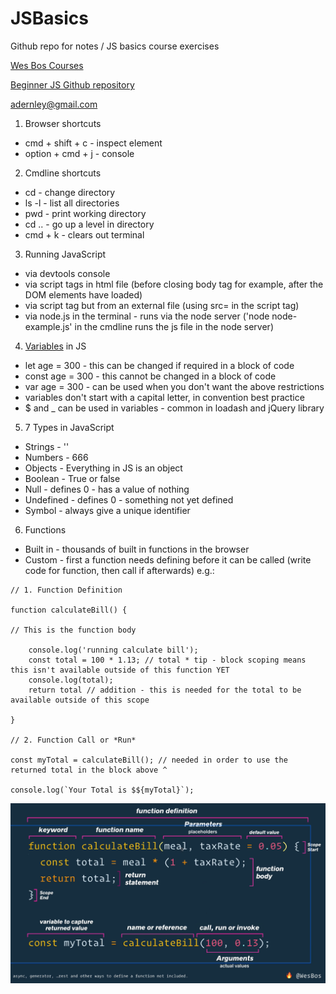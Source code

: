 # JSBasics

Github repo for notes / JS basics course exercises

[Wes Bos Courses](https://courses.wesbos.com/account)

[Beginner JS Github repository](https://github.com/wesbos/beginner-javascript)

adernley@gmail.com

1. Browser shortcuts
- cmd + shift + c - inspect element
- option + cmd + j - console

2. Cmdline shortcuts
- cd - change directory
- ls -l - list all directories
- pwd - print working directory
- cd .. - go up a level in directory
- cmd + k - clears out terminal

3. Running JavaScript
- via devtools console
- via script tags in html file (before closing body tag for example, after the DOM elements have loaded)
- via script tag but from an external file (using src= in the script tag)
- via node.js in the terminal - runs via the node server ('node node-example.js' in the cmdline runs the js file in the node server)

4. [Variables](https://github.com/aaron-dernley/JSBasics/blob/master/beginner-javascript-master/playground/variables.html) in JS
- let age = 300 - this can be changed if required in a block of code
- const age = 300 - this cannot be changed in a block of code
- var age = 300 - can be used when you don't want the above restrictions
- variables don't start with a capital letter, in convention best practice
- $ and _ can be used in variables - common in loadash and jQuery library

5. 7 Types in JavaScript
- Strings - ''
- Numbers - 666
- Objects - Everything in JS is an object
- Boolean - True or false
- Null - defines 0 - has a value of nothing
- Undefined - defines 0 - something not yet defined
- Symbol - always give a unique identifier

6. Functions
- Built in - thousands of built in functions in the browser
- Custom - first a function needs defining before it can be called (write code for function, then call if afterwards) e.g.:
```
// 1. Function Definition

function calculateBill() {

// This is the function body

    console.log('running calculate bill');
    const total = 100 * 1.13; // total * tip - block scoping means this isn't available outside of this function YET
    console.log(total);
    return total // addition - this is needed for the total to be available outside of this scope

}

// 2. Function Call or *Run*

const myTotal = calculateBill(); // needed in order to use the returned total in the block above ^

console.log(`Your Total is $${myTotal}`);

```

![Function breakdown](https://github.com/aaron-dernley/JSBasics/blob/master/functionimage.png)